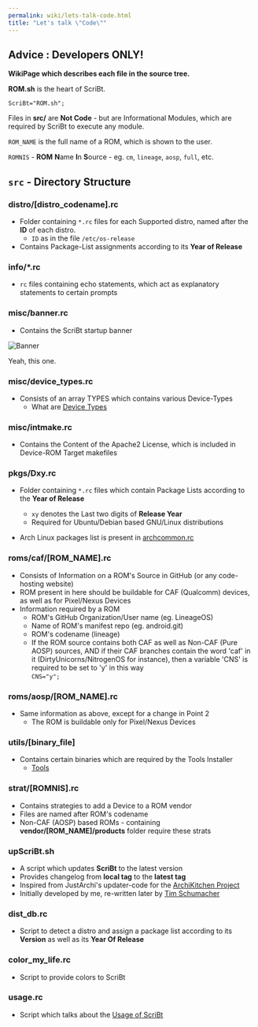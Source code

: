 ```yaml
---
permalink: wiki/lets-talk-code.html
title: "Let's talk \"Code\""
---
```


## Advice : Developers ONLY!

**WikiPage which describes each file in the source tree.**  

**ROM.sh** is the heart of ScriBt.  

`ScriBt="ROM.sh";`

Files in **src/** are **Not Code** - but are Informational Modules, which are required by ScriBt to execute any module.  

`ROM_NAME` is the full name of a ROM, which is shown to the user.  

`ROMNIS` - **ROM** **N**ame **I**n **S**ource - eg. `cm`, `lineage`, `aosp`, `full`, etc.

## `src` - Directory Structure  
  
### distro/[distro_codename].rc

* Folder containing `*.rc` files for each Supported distro, named after the **ID** of each distro.  
  - `ID` as in the file `/etc/os-release`
* Contains Package-List assignments according to its **Year of Release**  

### info/*.rc

* `rc` files containing echo statements, which act as explanatory statements to certain prompts  

### misc/banner.rc

* Contains the ScriBt startup banner

![Banner](https://cloud.githubusercontent.com/assets/14874906/25773497/ea75ad0e-329b-11e7-92fb-e373d11fdd4b.png)  

Yeah, this one.  

### misc/device_types.rc

* Consists of an array TYPES which contains various Device-Types  
  - What are [Device Types](https://github.com/ScriBt/ScriBt/wiki/Pre-Build#device-types)  

### misc/intmake.rc

* Contains the Content of the Apache2 License, which is included in Device-ROM Target makefiles  

### pkgs/Dxy.rc

* Folder containing `*.rc` files which contain Package Lists according to the **Year of Release**  
  - `xy` denotes the Last two digits of **Release Year**  
  - Required for Ubuntu/Debian based GNU/Linux distributions

* Arch Linux packages list is present in [archcommon.rc](https://github.com/404/)

### roms/caf/[ROM_NAME].rc

* Consists of Information on a ROM's Source in GitHub (or any code-hosting website)
* ROM present in here should be buildable for CAF (Qualcomm) devices, as well as for Pixel/Nexus Devices    
* Information required by a ROM  
  - ROM's GitHub Organization/User name (eg. LineageOS)
  - Name of ROM's manifest repo (eg. android.git)
  - ROM's codename (lineage)
  - If the ROM source contains both CAF as well as Non-CAF (Pure AOSP) sources, AND if their CAF branches contain the word 'caf' in it (DirtyUnicorns/NitrogenOS for instance), then a variable 'CNS' is required to be set to 'y' in this way  
  `CNS="y";`  

### roms/aosp/[ROM_NAME].rc

* Same information as above, except for a change in Point 2  
  - The ROM is buildable only for Pixel/Nexus Devices  

### utils/[binary_file]

* Contains certain binaries which are required by the Tools Installer  
  - [Tools](https://github.com/ScriBt/ScriBt/wiki/Tools)  

### strat/[ROMNIS].rc

* Contains strategies to add a Device to a ROM vendor  
* Files are named after ROM's codename
* Non-CAF (AOSP) based ROMs - containing **vendor/[ROM_NAME]/products** folder require these strats  

### upScriBt.sh

* A script which updates **ScriBt** to the latest version  
* Provides changelog from **local tag** to the **latest tag**  
* Inspired from JustArchi's updater-code for the [ArchiKitchen Project](https://github.com/JustArchi/ArchiKitchen)
* Initially developed by me, re-written later by [Tim Schumacher](https://github.com/TimSchumi)  

### dist_db.rc

* Script to detect a distro and assign a package list according to its **Version** as well as its **Year Of Release**  

### color_my_life.rc

* Script to provide colors to ScriBt  

### usage.rc

* Script which talks about the [Usage of ScriBt](https://github.com/ScriBt/ScriBt/wiki/Usage)  
